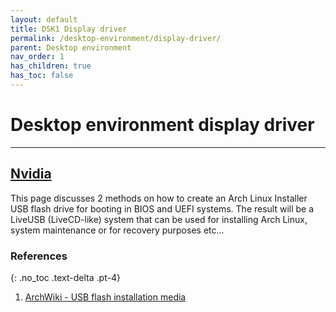 ```yaml
---
layout: default
title: DSK1 Display driver
permalink: /desktop-environment/display-driver/
parent: Desktop environment
nav_order: 1
has_children: true
has_toc: false
---
```


# Desktop environment display driver

---

## [Nvidia](/Andromeda/desktop-environment/display-driver/nvidia/)

This page discusses 2 methods on how to create an Arch Linux Installer USB flash drive for booting in BIOS and UEFI systems. The result will be a LiveUSB (LiveCD-like) system that can be used for installing Arch Linux, system maintenance or for recovery purposes etc...

### References
{: .no_toc .text-delta .pt-4}

1. [ArchWiki - USB flash installation media](https://wiki.archlinux.org/index.php/USB_flash_installation_media)
